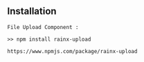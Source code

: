 ## Installation
    
    File Upload Component :

    >> npm install rainx-upload

    https://www.npmjs.com/package/rainx-upload
    